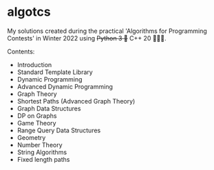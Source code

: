 # algotcs
My solutions created during the practical 'Algorithms for Programming Contests' in Winter 2022 using ~~Python 3 🐍~~ C++ 20 👨🏼‍💻.

Contents:
- Introduction
- Standard Template Library
- Dynamic Programming
- Advanced Dynamic Programming
- Graph Theory
- Shortest Paths (Advanced Graph Theory)
- Graph Data Structures
- DP on Graphs
- Game Theory
- Range Query Data Structures
- Geometry
- Number Theory
- String Algorithms
- Fixed length paths